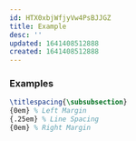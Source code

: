 ```yaml
---
id: HTX0xbjWfjyVw4PsBJJGZ
title: Example
desc: ''
updated: 1641408512888
created: 1641408512888
---
```


### Examples

```latex
\titlespacing{\subsubsection}
{0em} % Left Margin
{.25em} % Line Spacing
{0em} % Right Margin
```
